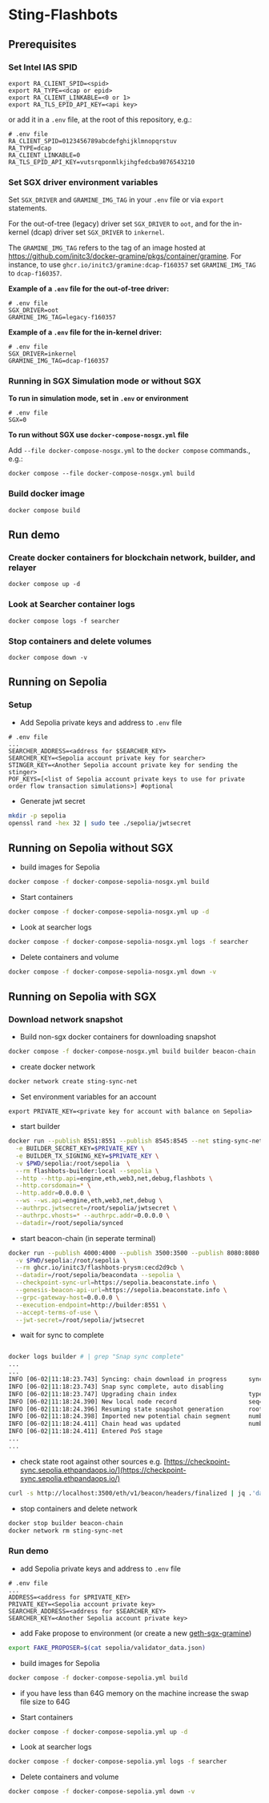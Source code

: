 # Sting-Flashbots

## Prerequisites

### Set Intel IAS SPID

```
export RA_CLIENT_SPID=<spid>
export RA_TYPE=<dcap or epid>
export RA_CLIENT_LINKABLE=<0 or 1>
export RA_TLS_EPID_API_KEY=<api key>
```

or add it in a `.env` file, at the root of this repository, e.g.:

```env
# .env file
RA_CLIENT_SPID=0123456789abcdefghijklmnopqrstuv
RA_TYPE=dcap
RA_CLIENT_LINKABLE=0
RA_TLS_EPID_API_KEY=vutsrqponmlkjihgfedcba9876543210
```

### Set SGX driver environment variables
Set `SGX_DRIVER` and `GRAMINE_IMG_TAG` in your `.env` file or via `export` statements.

For the out-of-tree (legacy) driver set `SGX_DRIVER` to `oot`, and for the in-kernel
(dcap) driver set `SGX_DRIVER` to `inkernel`.

The `GRAMINE_IMG_TAG` refers to the tag of an image hosted at
https://github.com/initc3/docker-gramine/pkgs/container/gramine. For instance, to use
`ghcr.io/initc3/gramine:dcap-f160357` set `GRAMINE_IMG_TAG` to `dcap-f160357`.

**Example of a `.env` file for the out-of-tree driver:**

```env
# .env file
SGX_DRIVER=oot
GRAMINE_IMG_TAG=legacy-f160357
```

**Example of a `.env` file for the in-kernel driver:**

```env
# .env file
SGX_DRIVER=inkernel
GRAMINE_IMG_TAG=dcap-f160357
```

### Running in SGX Simulation mode or without SGX

**To run in simulation mode, set in `.env` or environment**

```env
# .env file
SGX=0
```

**To run without SGX use `docker-compose-nosgx.yml` file**

Add `--file docker-compose-nosgx.yml` to the `docker compose` commands., e.g.:
```
docker compose --file docker-compose-nosgx.yml build
```


### Build docker image

```
docker compose build 
```

## Run demo

### Create docker containers for blockchain network, builder, and relayer

```
docker compose up -d
```

### Look at Searcher container logs

```
docker compose logs -f searcher 
```

### Stop containers and delete volumes

```
docker compose down -v
```

## Running on Sepolia

### Setup 

* Add Sepolia private keys and address to `.env` file

```env
# .env file
...
SEARCHER_ADDRESS=<address for $SEARCHER_KEY>
SEARCHER_KEY=<Sepolia account private key for searcher>
STINGER_KEY=<Another Sepolia account private key for sending the stinger>
POF_KEYS=[<list of Sepolia account private keys to use for private order flow transaction simulations>] #optional
```

* Generate jwt secret 

```bash
mkdir -p sepolia
openssl rand -hex 32 | sudo tee ./sepolia/jwtsecret
```

## Running on Sepolia without SGX

* build images for Sepolia

```bash
docker compose -f docker-compose-sepolia-nosgx.yml build
```

* Start containers
```bash
docker compose -f docker-compose-sepolia-nosgx.yml up -d
```

* Look at searcher logs

```bash
docker compose -f docker-compose-sepolia-nosgx.yml logs -f searcher 
```

* Delete containers and volume

```bash
docker compose -f docker-compose-sepolia-nosgx.yml down -v
```

## Running on Sepolia with SGX

### Download network snapshot

* Build non-sgx docker containers for downloading snapshot

```bash
docker compose -f docker-compose-nosgx.yml build builder beacon-chain
```

* create docker network 

```bash
docker network create sting-sync-net
```

* Set environment variables for an account 

```env
export PRIVATE_KEY=<private key for account with balance on Sepolia>
```

* start builder

```bash
docker run --publish 8551:8551 --publish 8545:8545 --net sting-sync-net --name builder \
  -e BUILDER_SECRET_KEY=$PRIVATE_KEY \
  -e BUILDER_TX_SIGNING_KEY=$PRIVATE_KEY \
  -v $PWD/sepolia:/root/sepolia  \
  --rm flashbots-builder:local --sepolia \
  --http --http.api=engine,eth,web3,net,debug,flashbots \
  --http.corsdomain=* \
  --http.addr=0.0.0.0 \
  --ws --ws.api=engine,eth,web3,net,debug \
  --authrpc.jwtsecret=/root/sepolia/jwtsecret \
  --authrpc.vhosts=* --authrpc.addr=0.0.0.0 \
  --datadir=/root/sepolia/synced
```

* start beacon-chain (in seperate terminal)

```bash
docker run --publish 4000:4000 --publish 3500:3500 --publish 8080:8080 --net sting-sync-net --name beacon-chain \
  -v $PWD/sepolia:/root/sepolia \
  --rm ghcr.io/initc3/flashbots-prysm:cecd2d9cb \
  --datadir=/root/sepolia/beacondata --sepolia \
  --checkpoint-sync-url=https://sepolia.beaconstate.info \
  --genesis-beacon-api-url=https://sepolia.beaconstate.info \
  --grpc-gateway-host=0.0.0.0 \
  --execution-endpoint=http://builder:8551 \
  --accept-terms-of-use \
  --jwt-secret=/root/sepolia/jwtsecret 
```

* wait for sync to complete

```bash

docker logs builder # | grep "Snap sync complete"
...
...
INFO [06-02|11:18:23.743] Syncing: chain download in progress      synced=100.00% chain=12.23GiB   headers=3,609,948@1.16GiB    bodies=3,609,948@9.37GiB    receipts=3,609,948@1.71GiB    eta=0s
INFO [06-02|11:18:23.743] Snap sync complete, auto disabling 
INFO [06-02|11:18:23.747] Upgrading chain index                    type=bloombits               percentage=0
INFO [06-02|11:18:24.390] New local node record                    seq=1,685,715,593,349 id=9b35988b6158e5af ip=38.65.223.112 udp=30303 tcp=30303
INFO [06-02|11:18:24.396] Resuming state snapshot generation       root=aa662a..06f1ed in=087068..71eb36 at=a1228e..84f3fc accounts=168,867              slots=654,628              storage=59.48MiB dangling=0 elapsed=6.167s        eta=3m0.938s
INFO [06-02|11:18:24.398] Imported new potential chain segment     number=3,609,949 hash=5428a4..d8898d blocks=1   txs=113  mgas=11.586  elapsed=63.766ms      mgasps=181.691 dirty=34.11MiB
INFO [06-02|11:18:24.411] Chain head was updated                   number=3,609,949 hash=5428a4..d8898d root=2d6bc9..202ecf elapsed=2.04271ms
INFO [06-02|11:18:24.411] Entered PoS stage 
...
...
```

* check state root against other sources e.g. [https://checkpoint-sync.sepolia.ethpandaops.io/](https://checkpoint-sync.sepolia.ethpandaops.io/)

```bash
curl -s http://localhost:3500/eth/v1/beacon/headers/finalized | jq .'data.header.message'
```

* stop containers and delete network

```bash
docker stop builder beacon-chain
docker network rm sting-sync-net
```

### Run demo


* add Sepolia private keys and address to `.env` file

```env
# .env file
...
ADDRESS=<address for $PRIVATE_KEY>
PRIVATE_KEY=<Sepolia account private key>
SEARCHER_ADDRESS=<address for $SEARCHER_KEY>
SEARCHER_KEY=<Another Sepolia account private key>
```

* add Fake propose to environment (or create a new [geth-sgx-gramine](https://github.com/flashbots/geth-sgx-gramine/tree/main/examples/confidential-builder-boost-relay))

```bash
export FAKE_PROPOSER=$(cat sepolia/validator_data.json)
```

* build images for Sepolia

```bash
docker compose -f docker-compose-sepolia.yml build
```

* if you have less than 64G memory on the machine increase the swap file size to 64G

* Start containers

```bash
docker compose -f docker-compose-sepolia.yml up -d
```

* Look at searcher logs

```bash
docker compose -f docker-compose-sepolia.yml logs -f searcher 
```

* Delete containers and volume

```bash
docker compose -f docker-compose-sepolia.yml down -v
```